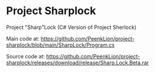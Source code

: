 # Project Sharplock
Project "Sharp"Lock (C# Version of Project Sherlock)

Main code at: https://github.com/PeenkLion/project-sharplock/blob/main/SharpLock/Program.cs

Source code at: https://github.com/PeenkLion/project-sharplock/releases/download/release/Sharp.Lock.Beta.rar
